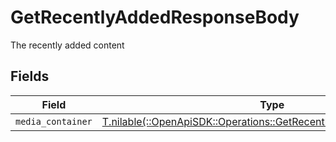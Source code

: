 # GetRecentlyAddedResponseBody

The recently added content


## Fields

| Field                                                                                                                            | Type                                                                                                                             | Required                                                                                                                         | Description                                                                                                                      |
| -------------------------------------------------------------------------------------------------------------------------------- | -------------------------------------------------------------------------------------------------------------------------------- | -------------------------------------------------------------------------------------------------------------------------------- | -------------------------------------------------------------------------------------------------------------------------------- |
| `media_container`                                                                                                                | [T.nilable(::OpenApiSDK::Operations::GetRecentlyAddedMediaContainer)](../../models/operations/getrecentlyaddedmediacontainer.md) | :heavy_minus_sign:                                                                                                               | N/A                                                                                                                              |
